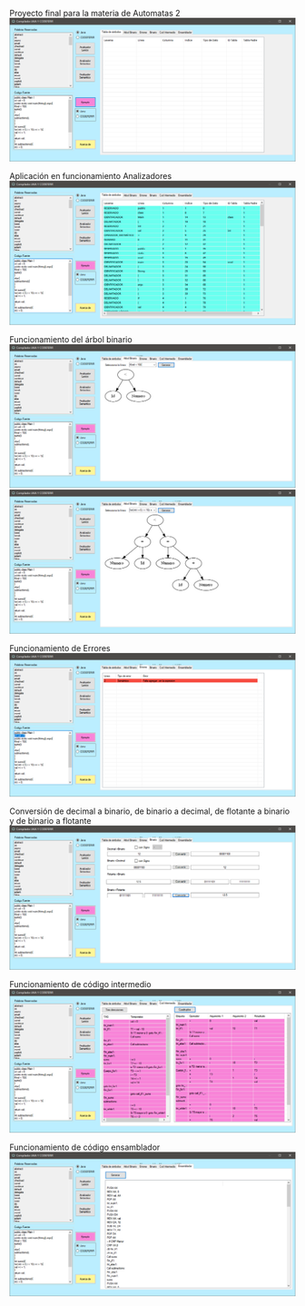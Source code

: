 Proyecto final para la materia de Automatas 2
![Pantalla principal](https://github.com/RETBOT/Compilador/blob/master/T1.png)

Aplicación en funcionamiento
Analizadores 
![Analizadores](https://github.com/RETBOT/Compilador/blob/master/T2.png)

Funcionamiento del árbol binario
![ArbolBinario1](https://github.com/RETBOT/Compilador/blob/master/AB1.png)
![ArbolBinario2](https://github.com/RETBOT/Compilador/blob/master/AB2.png)

Funcionamiento de Errores 
![Errores](https://github.com/RETBOT/Compilador/blob/master/E1.png)

Conversión de decimal a binario, de binario a decimal, de flotante a binario y de binario a flotante
![Binarios](https://github.com/RETBOT/Compilador/blob/master/B1.png)

Funcionamiento de código intermedio 
![Codigo intermedio](https://github.com/RETBOT/Compilador/blob/master/CI1.png)

Funcionamiento de código ensamblador
![Codigo ensamblador](https://github.com/RETBOT/Compilador/blob/master/Ensa1.png)
